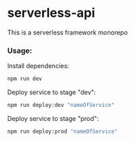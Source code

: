 # serverless-api

This is a serverless framework monorepo

### Usage:

Install dependencies:

```bash
npm run dev
```

Deploy service to stage "dev":

```bash
npm run deploy:dev "nameOfService"
```

Deploy service to stage "prod":

```bash
npm run deploy:prod "nameOfService"
```
